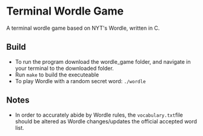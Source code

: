 # Terminal Wordle Game

A terminal wordle game based on NYT's Wordle, written in C.

## Build

* To run the program download the wordle_game folder, and navigate in your terminal to the downloaded folder.
* Run `make` to build the executeable
* To play Wordle with a random secret word: `./wordle`

## Notes

* In order to accurately abide by Wordle rules, the `vocabulary.txt`file should be altered as Wordle changes/updates the official accepted word list.
